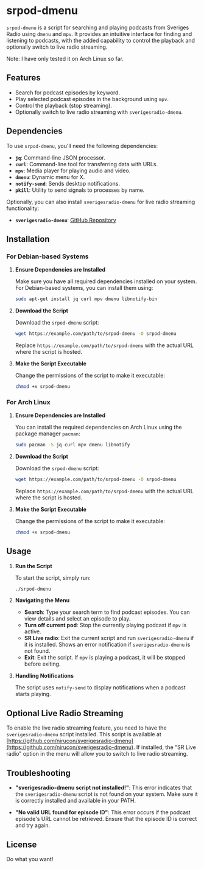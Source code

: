 # srpod-dmenu

`srpod-dmenu` is a script for searching and playing podcasts from Sveriges Radio using `dmenu` and `mpv`. It provides an intuitive interface for finding and listening to podcasts, with the added capability to control the playback and optionally switch to live radio streaming.

Note: I have only tested it on Arch Linux so far.

## Features

- Search for podcast episodes by keyword.
- Play selected podcast episodes in the background using `mpv`.
- Control the playback (stop streaming).
- Optionally switch to live radio streaming with `sverigesradio-dmenu`.

## Dependencies

To use `srpod-dmenu`, you'll need the following dependencies:

- **`jq`**: Command-line JSON processor.
- **`curl`**: Command-line tool for transferring data with URLs.
- **`mpv`**: Media player for playing audio and video.
- **`dmenu`**: Dynamic menu for X.
- **`notify-send`**: Sends desktop notifications.
- **`pkill`**: Utility to send signals to processes by name.

Optionally, you can also install `sverigesradio-dmenu` for live radio streaming functionality:

- **`sverigesradio-dmenu`**: [GitHub Repository](https://github.com/nirucon/sverigesradio-dmenu)

## Installation

### For Debian-based Systems

1. **Ensure Dependencies are Installed**

   Make sure you have all required dependencies installed on your system. For Debian-based systems, you can install them using:

   ```bash
   sudo apt-get install jq curl mpv dmenu libnotify-bin
   ```

2. **Download the Script**

   Download the `srpod-dmenu` script:

   ```bash
   wget https://example.com/path/to/srpod-dmenu -O srpod-dmenu
   ```

   Replace `https://example.com/path/to/srpod-dmenu` with the actual URL where the script is hosted.

3. **Make the Script Executable**

   Change the permissions of the script to make it executable:

   ```bash
   chmod +x srpod-dmenu
   ```

### For Arch Linux

1. **Ensure Dependencies are Installed**

   You can install the required dependencies on Arch Linux using the package manager `pacman`:

   ```bash
   sudo pacman -S jq curl mpv dmenu libnotify
   ```

2. **Download the Script**

   Download the `srpod-dmenu` script:

   ```bash
   wget https://example.com/path/to/srpod-dmenu -O srpod-dmenu
   ```

   Replace `https://example.com/path/to/srpod-dmenu` with the actual URL where the script is hosted.

3. **Make the Script Executable**

   Change the permissions of the script to make it executable:

   ```bash
   chmod +x srpod-dmenu
   ```

## Usage

1. **Run the Script**

   To start the script, simply run:

   ```bash
   ./srpod-dmenu
   ```

2. **Navigating the Menu**

   - **Search**: Type your search term to find podcast episodes. You can view details and select an episode to play.
   - **Turn off current pod**: Stop the currently playing podcast if `mpv` is active.
   - **SR Live radio**: Exit the current script and run `sverigesradio-dmenu` if it is installed. Shows an error notification if `sverigesradio-dmenu` is not found.
   - **Exit**: Exit the script. If `mpv` is playing a podcast, it will be stopped before exiting.

3. **Handling Notifications**

   The script uses `notify-send` to display notifications when a podcast starts playing.

## Optional Live Radio Streaming

To enable the live radio streaming feature, you need to have the `sverigesradio-dmenu` script installed. This script is available at [https://github.com/nirucon/sverigesradio-dmenu](https://github.com/nirucon/sverigesradio-dmenu). If installed, the "SR Live radio" option in the menu will allow you to switch to live radio streaming.

## Troubleshooting

- **"sverigesradio-dmenu script not installed!"**: This error indicates that the `sverigesradio-dmenu` script is not found on your system. Make sure it is correctly installed and available in your PATH.

- **"No valid URL found for episode ID"**: This error occurs if the podcast episode's URL cannot be retrieved. Ensure that the episode ID is correct and try again.

## License

Do what you want!
